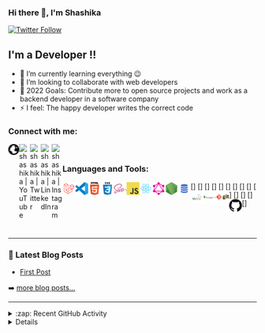 ### Hi there 👋, I'm Shashika 

[![Twitter Follow](https://img.shields.io/twitter/follow/Shashika?color=1DA1F2&logo=twitter&style=for-the-badge)](https://twitter.com/intent/follow?original_referer=https%3A%2F%2Fgithub.com%2Fshashikanuwan99&screen_name=shashikanuwan99)

## I'm a Developer !!

- 🌱 I’m currently learning everything 😉
- 👯 I’m looking to collaborate with web developers
- 🥅 2022 Goals: Contribute more to open source projects and work as a backend developer in a software company
- ⚡ I feel: The happy developer writes the correct code

### Connect with me:

[<img align="left" alt="shashika" width="22px" src="https://raw.githubusercontent.com/iconic/open-iconic/master/svg/globe.svg" />][website]
[<img align="left" alt="shashika | YouTube" width="22px" src="https://cdn.jsdelivr.net/npm/simple-icons@v3/icons/youtube.svg" />][youtube]
[<img align="left" alt="shashika | Twitter" width="22px" src="https://cdn.jsdelivr.net/npm/simple-icons@v3/icons/twitter.svg" />][twitter]
[<img align="left" alt="shashika | LinkedIn" width="22px" src="https://cdn.jsdelivr.net/npm/simple-icons@v3/icons/linkedin.svg" />][linkedin]
[<img align="left" alt="shashika | Instagram" width="22px" src="https://cdn.jsdelivr.net/npm/simple-icons@v3/icons/instagram.svg" />][instagram]

<br />

### Languages and Tools:

[<img align="left" alt="Visual Studio Code" width="26px" src="https://raw.githubusercontent.com/github/explore/80688e429a7d4ef2fca1e82350fe8e3517d3494d/topics/laravel/laravel.png" />]
[<img align="left" alt="Visual Studio Code" width="26px" src="https://raw.githubusercontent.com/github/explore/80688e429a7d4ef2fca1e82350fe8e3517d3494d/topics/visual-studio-code/visual-studio-code.png" />]
[<img align="left" alt="HTML5" width="26px" src="https://raw.githubusercontent.com/github/explore/80688e429a7d4ef2fca1e82350fe8e3517d3494d/topics/html/html.png" />]
[<img align="left" alt="CSS3" width="26px" src="https://raw.githubusercontent.com/github/explore/80688e429a7d4ef2fca1e82350fe8e3517d3494d/topics/css/css.png" />]
[<img align="left" alt="Sass" width="26px" src="https://raw.githubusercontent.com/github/explore/80688e429a7d4ef2fca1e82350fe8e3517d3494d/topics/sass/sass.png" />]
[<img align="left" alt="JavaScript" width="26px" src="https://raw.githubusercontent.com/github/explore/80688e429a7d4ef2fca1e82350fe8e3517d3494d/topics/javascript/javascript.png" />]
[<img align="left" alt="React" width="26px" src="https://raw.githubusercontent.com/github/explore/80688e429a7d4ef2fca1e82350fe8e3517d3494d/topics/react/react.png" />]
[<img align="left" alt="GraphQL" width="26px" src="https://raw.githubusercontent.com/github/explore/80688e429a7d4ef2fca1e82350fe8e3517d3494d/topics/graphql/graphql.png" />]
[<img align="left" alt="Node.js" width="26px" src="https://raw.githubusercontent.com/github/explore/80688e429a7d4ef2fca1e82350fe8e3517d3494d/topics/nodejs/nodejs.png" />]
[<img align="left" alt="SQL" width="26px" src="https://raw.githubusercontent.com/github/explore/80688e429a7d4ef2fca1e82350fe8e3517d3494d/topics/sql/sql.png" />]
[<img align="left" alt="MySQL" width="26px" src="https://raw.githubusercontent.com/github/explore/80688e429a7d4ef2fca1e82350fe8e3517d3494d/topics/mysql/mysql.png" />]
[<img align="left" alt="MongoDB" width="26px" src="https://raw.githubusercontent.com/github/explore/80688e429a7d4ef2fca1e82350fe8e3517d3494d/topics/mongodb/mongodb.png" />]
[<img align="left" alt="Git" width="26px" src="https://raw.githubusercontent.com/github/explore/80688e429a7d4ef2fca1e82350fe8e3517d3494d/topics/git/git.png" />]
[<img align="left" alt="GitHub" width="26px" src="https://raw.githubusercontent.com/github/explore/78df643247d429f6cc873026c0622819ad797942/topics/github/github.png" />]

<br />
<br />

---

### 📕 Latest Blog Posts

<!-- BLOG-POST-LIST:START -->
- [First Post](https://dev.to/shashika/laravel-77e)

<!-- BLOG-POST-LIST:END -->

➡️ [more blog posts...](https://dev.to/shashika)

---

<details>
  <summary>:zap: Recent GitHub Activity</summary>
  
<!--START_SECTION:activity-->

<!--END_SECTION:activity-->

</details>

<details>
   GitHub Stats

![Shashika's GitHub stats](https://github-readme-stats.vercel.app/api?username=shashikanuwan&show_icons=true&theme=radical)

</details>

[website]: https://lu.ma/shashika
[twitter]: https://twitter.com/shashikanuwan99
[youtube]: https://www.youtube.com/channel/UCqttqwgnCT10TZmlCwgmlCA
[instagram]: https://www.instagram.com/shashikanuwan99/
[linkedin]: https://linkedin.com/in/shashikanuwan
